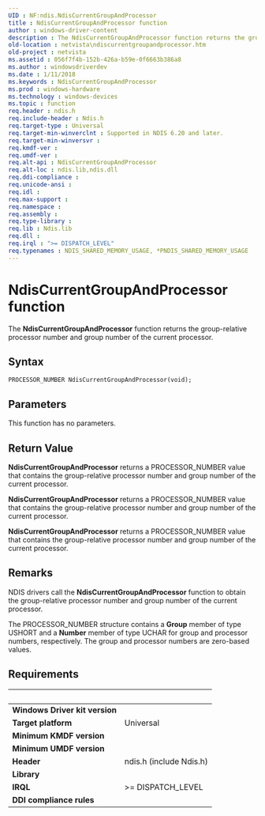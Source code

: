 ```yaml
---
UID : NF:ndis.NdisCurrentGroupAndProcessor
title : NdisCurrentGroupAndProcessor function
author : windows-driver-content
description : The NdisCurrentGroupAndProcessor function returns the group-relative processor number and group number of the current processor.
old-location : netvista\ndiscurrentgroupandprocessor.htm
old-project : netvista
ms.assetid : 056f7f4b-152b-426a-b59e-0f6663b386a8
ms.author : windowsdriverdev
ms.date : 1/11/2018
ms.keywords : NdisCurrentGroupAndProcessor
ms.prod : windows-hardware
ms.technology : windows-devices
ms.topic : function
req.header : ndis.h
req.include-header : Ndis.h
req.target-type : Universal
req.target-min-winverclnt : Supported in NDIS 6.20 and later.
req.target-min-winversvr : 
req.kmdf-ver : 
req.umdf-ver : 
req.alt-api : NdisCurrentGroupAndProcessor
req.alt-loc : ndis.lib,ndis.dll
req.ddi-compliance : 
req.unicode-ansi : 
req.idl : 
req.max-support : 
req.namespace : 
req.assembly : 
req.type-library : 
req.lib : Ndis.lib
req.dll : 
req.irql : ">= DISPATCH_LEVEL"
req.typenames : NDIS_SHARED_MEMORY_USAGE, *PNDIS_SHARED_MEMORY_USAGE
---
```



# NdisCurrentGroupAndProcessor function
The
  <b>NdisCurrentGroupAndProcessor</b> function returns the group-relative processor number and group number of
  the current processor.

## Syntax

````
PROCESSOR_NUMBER NdisCurrentGroupAndProcessor(void);
````

## Parameters

This function has no parameters.

## Return Value

<b>NdisCurrentGroupAndProcessor</b> returns a PROCESSOR_NUMBER value that contains the group-relative
     processor number and group number of the current processor.

<b>NdisCurrentGroupAndProcessor</b> returns a PROCESSOR_NUMBER value that contains the group-relative
     processor number and group number of the current processor.

<b>NdisCurrentGroupAndProcessor</b> returns a PROCESSOR_NUMBER value that contains the group-relative
     processor number and group number of the current processor.

## Remarks

NDIS drivers call the 
    <b>NdisCurrentGroupAndProcessor</b> function to obtain the group-relative processor number and group
    number of the current processor.

The PROCESSOR_NUMBER structure contains a 
    <b>Group</b> member of type USHORT and a 
    <b>Number</b> member of type UCHAR for group and processor numbers, respectively. The group and processor
    numbers are zero-based values.</p>

## Requirements
| &nbsp; | &nbsp; |
| ---- |:---- |
| **Windows Driver kit version** |  |
| **Target platform** | Universal |
| **Minimum KMDF version** |  |
| **Minimum UMDF version** |  |
| **Header** | ndis.h (include Ndis.h) |
| **Library** |  |
| **IRQL** | >= DISPATCH_LEVEL |
| **DDI compliance rules** |  |